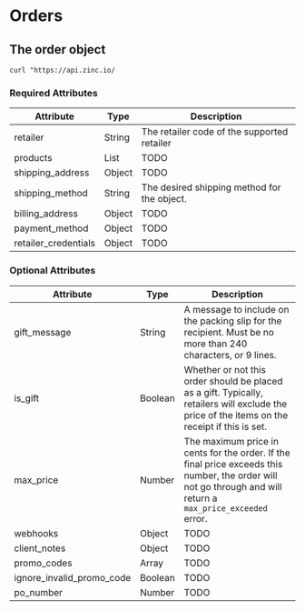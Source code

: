 # Orders

## The order object

```shell
curl "https://api.zinc.io/
```

### Required Attributes

Attribute | Type | Description
--------- | ---- | -----------
retailer | String |The retailer code of the supported retailer
products | List | TODO
shipping_address | Object | TODO
shipping_method | String | The desired shipping method for the object.
billing_address | Object | TODO
payment_method | Object | TODO
retailer_credentials | Object | TODO

### Optional Attributes

Attribute | Type | Description
--------- | ---- | -----------
gift_message | String | A message to include on the packing slip for the recipient. Must be no more than 240 characters, or 9 lines.
is_gift | Boolean | Whether or not this order should be placed as a gift. Typically, retailers will exclude the price of the items on the receipt if this is set.
max_price | Number | The maximum price in cents for the order. If the final price exceeds this number, the order will not go through and will return a `max_price_exceeded` error.
webhooks | Object | TODO
client_notes | Object | TODO
promo_codes | Array | TODO
ignore_invalid_promo_code | Boolean | TODO
po_number | Number | TODO
